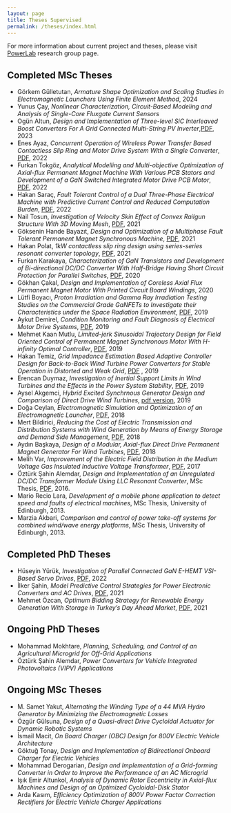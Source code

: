 ```yaml
---
layout: page
title: Theses Supervised
permalink: /theses/index.html
---
```


For more information about current project and theses, please visit [PowerLab](http://power.eee.metu.edu.tr) research group page.

## Completed MSc Theses

- Görkem Gülletutan, *Armature Shape Optimization and Scaling Studies in Electromagnetic Launchers Using Finite Element Method*, 2024
- Yunus Çay, *Nonlinear Characterization, Circuit-Based Modeling and Analysis of Single-Core Fluxgate Current Sensors*
- Ogün Altun, *Design and Implementation of Three-level SiC Interleaved Boost Converters For A Grid Connected Multi-String PV Inverter*,[PDF](https://open.metu.edu.tr/bitstream/handle/11511/105327/Thesis_OgunAltun.pdf), 2023
- Enes Ayaz, *Concurrent Operation of Wireless Power Transfer Based Contactless Slip Ring and Motor Drive System With a Single Converter*, [PDF](https://open.metu.edu.tr/handle/11511/98783), 2022 
- Furkan Tokgöz, *Analytical Modelling and Multi-objective Optimization of Axial-flux Permanent Magnet Machine With Various PCB Stators and Development of a GaN Switched Integrated Motor Drive PCB Motor*, [PDF](https://open.metu.edu.tr/bitstream/handle/11511/97372/furkanTokgozMscThesis.pdf), 2022
- Hakan Saraç, *Fault Tolerant Control of a Dual Three-Phase Electrical Machine with Predictive Current Control and Reduced Computation Burden*, [PDF](https://open.metu.edu.tr/bitstream/handle/11511/96722/index.pdf), 2022
- Nail Tosun, *Investigation of Velocity Skin Effect of Convex Railgun Structure With 3D Moving Mesh*, [PDF](https://open.metu.edu.tr/bitstream/handle/11511/93126/Tez_NailTosun.pdf), 2021
- Göksenin Hande Bayazıt, *Design and Optimization of a Multiphase Fault Tolerant Permanent Magnet Synchronous Machine*, [PDF](https://open.metu.edu.tr/bitstream/handle/11511/92181/GHB_MScThesis_AckAdded(1).pdf), 2021
- Hakan Polat, *1kW contactless slip ring design using series-series resonant converter topology*,  [PDF](https://open.metu.edu.tr/handle/11511/91475), 2021 
- Furkan Karakaya, *Characterization of GaN Transistors and Development of Bi-directional DC/DC Converter With Half-Bridge Having Short Circuit Protection for Parallel Switches*, [PDF](http://etd.lib.metu.edu.tr/upload/12625716/index.pdf), 2020
- Gökhan Çakal, *Design and Implementation of Coreless Axial Flux Permanent Magnet Motor With Printed Circuit Board Windings*, 2020
- Lütfi Boyacı, *Proton Irradiation and Gamma Ray Irradiation Testing Studies on the Commercial Grade GaNFETs to Investigate their Characteristics under the Space Radiation Environment*, [PDF](http://etd.lib.metu.edu.tr/upload/12624501/index.pdf), 2019
- Aykut Demirel, *Condition Monitoring and Fault Diagnosis of Electrical Motor Drive Systems*, [PDF](http://etd.lib.metu.edu.tr/upload/12624287/index.pdf), 2019
- Mehmet Kaan Mutlu, *Limited-jerk Sinusoidal Trajectory Design for Field Oriented Control of Permanent Magnet Synchronous Motor With H-infinity Optimal Controller*, [PDF](http://etd.lib.metu.edu.tr/upload/12624523/index.pdf), 2019
- Hakan Temiz, *Grid Impedance Estimation Based Adaptive Controller Design for Back-to-Back Wind Turbine Power Converters for Stable Operation in Distorted and Weak Grid*, [PDF](http://etd.lib.metu.edu.tr/upload/12624035/index.pdf) , 2019
- Erencan Duymaz, *Investigation of Inertial Support Limits in Wind Turbines and the Effects in the Power System Stability*, [PDF](http://etd.lib.metu.edu.tr/upload/12623038/index.pdf), 2019
- Aysel Akgemci, *Hybrid Excited Synchrnous Generator Design and Comparison of Direct Drive Wind Turbines*, [pdf version](http://etd.lib.metu.edu.tr/upload/12623039/index.pdf), 2019
- Doğa Ceylan, *Electromagnetic Simulation and Optimization of an Electromagnetic Launcher*, [PDF](http://etd.lib.metu.edu.tr/upload/12622547/index.pdf), 2018
- Mert Bildirici, *Reducing the Cost of Electric Transmission and Distribution Systems with Wind Generation by Means of Energy Storage and Demand Side Management*, [PDF](http://etd.lib.metu.edu.tr/upload/12621855/index.pdf), 2018
- Aydın Başkaya, *Design of a Modular, Axial-flux Direct Drive Permanent
Magnet Generator For Wind Turbines*,  [PDF](http://etd.lib.metu.edu.tr/upload/12621854/index.pdf), 2018
- Melih Var, *Improvement of the Electric Field Distribution in the Medium Voltage Gas Insulated Inductive Voltage Transformer*, [PDF](http://etd.lib.metu.edu.tr/upload/12621341/index.pdf), 2017
- Öztürk Şahin Alemdar, *Design and Implementation of an Unregulated DC/DC Transformer Module Using LLC Resonant Converter*, MSc Thesis, [PDF](http://etd.lib.metu.edu.tr/upload/12620665/index.pdf), 2016. 
- Mario Recio Lara, *Development of a mobile phone application to detect speed and faults of electrical machines*, MSc Thesis, University of Edinburgh, 2013.
- Marzia Akbari, *Comparison and control of power take-off systems for combined wind/wave energy platforms*, MSc Thesis, University of Edinburgh, 2013.

## Completed PhD Theses

- Hüseyin Yürük, *Investigation of Parallel Connected GaN E-HEMT VSI-Based Servo Drives*, [PDF](https://open.metu.edu.tr/bitstream/handle/11511/96074/METU_Thesis_Hyuruk_Jan2022_v3.pdf), 2022
- İlker Şahin, *Model Predictive Control Strategies for Power Electronic Converters and AC Drives*, [PDF](https://open.metu.edu.tr/bitstream/handle/11511/93273/ilkersahinPhD.pdf), 2021
- Mehmet Özcan, *Optimum Bidding Strategy for Renewable Energy Generation With Storage in Turkey’s Day Ahead Market*, [PDF](https://open.metu.edu.tr/bitstream/handle/11511/94261/MOZCAN_Phd_Thesis-Library.pdf), 2021

## Ongoing PhD Theses

- Mohammad Mokhtare, *Planning, Scheduling, and Control of an Agricultural Microgrid for Off-Grid Applications*
- Öztürk Şahin Alemdar, *Power Converters for Vehicle Integrated Photovoltaics (VIPV) Applications*

## Ongoing MSc Theses

- M. Samet Yakut, *Alternating the Winding Type of a 44 MVA Hydro Generator by Minimizing the Electromagnetic Losses*
- Özgür Gülsuna, *Design of a Quasi-direct Drive Cycloidal Actuator for Dynamic Robotic Systems*
- İsmail Macit, *On Board Charger (OBC) Design for 800V Electric Vehicle Architecture*
- Göktuğ Tonay, *Design and Implementation of Bidirectional Onboard Charger for Electric Vehicles*
- Mohammad Derogarian, *Design and Implementation of a Grid-forming Converter in Order to Improve the Performance of an AC Microgrid*
- Işık Emir Altunkol, *Analysis of Dynamic Rotor Eccentricity in Axial-flux Machines and Design of an Optimized Cycloidal-Disk Stator*
- Arda Kasım, *Efficiency Optimization of 800V Power Factor Correction Rectifiers for Electric Vehicle Charger Applications*
